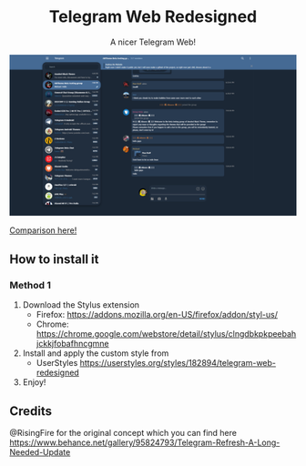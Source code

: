 <div align="center">
    <h1>Telegram Web Redesigned</h1>
    <p>A nicer Telegram Web!</p>
</div>

![Preview screenshot](/images/screenshot.png)

[Comparison here!](https://cdn.knightlab.com/libs/juxtapose/latest/embed/index.html?uid=31bd35f2-903a-11ea-a879-0edaf8f81e27)

## How to install it
### Method 1
1. Download the Stylus extension
    - Firefox: https://addons.mozilla.org/en-US/firefox/addon/styl-us/
    - Chrome: https://chrome.google.com/webstore/detail/stylus/clngdbkpkpeebahjckkjfobafhncgmne
2. Install and apply the custom style from
    - UserStyles https://userstyles.org/styles/182894/telegram-web-redesigned
3. Enjoy!

## Credits
@RisingFire for the original concept which you can find here https://www.behance.net/gallery/95824793/Telegram-Refresh-A-Long-Needed-Update
